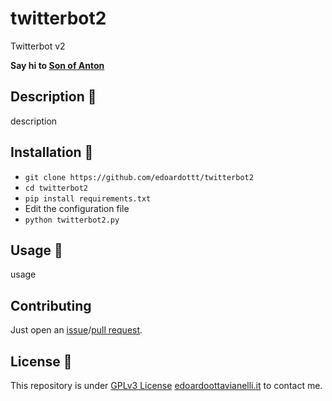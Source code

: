 # twitterbot2
Twitterbot v2

**Say hi to [Son of Anton](https://twitter.com/ai_testing)**

Description 🔦 
--------

description

Installation 📡
-------

- `git clone https://github.com/edoardottt/twitterbot2`
- `cd twitterbot2`
- `pip install requirements.txt`
- Edit the configuration file
- `python twitterbot2.py`

Usage 🚀
-------

usage

Contributing
--------

Just open an [issue](https://github.com/edoardottt/twitterbot2/issues)/[pull request](https://github.com/edoardottt/twitterbot2/pulls).

License 📝
--------

This repository is under [GPLv3 License](https://github.com/edoardottt/twitterbot2/blob/main/LICENSE)
[edoardoottavianelli.it](https://www.edoardoottavianelli.it) to contact me.
